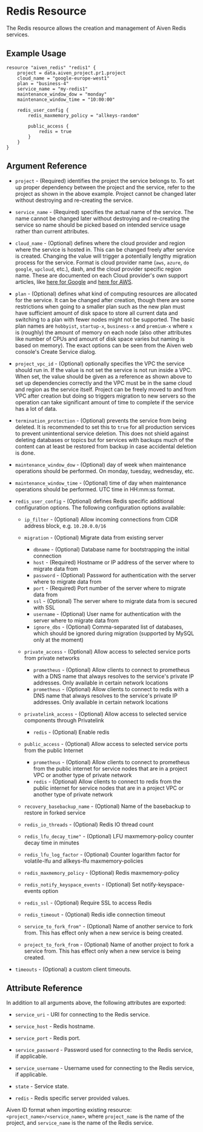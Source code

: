 # Redis Resource

The Redis resource allows the creation and management of Aiven Redis services.

## Example Usage

```hcl
resource "aiven_redis" "redis1" {
    project = data.aiven_project.pr1.project
    cloud_name = "google-europe-west1"
    plan = "business-4"
    service_name = "my-redis1"
    maintenance_window_dow = "monday"
    maintenance_window_time = "10:00:00"
    
    redis_user_config {
        redis_maxmemory_policy = "allkeys-random"		
        
        public_access {
            redis = true
        }
    }
}
```

## Argument Reference

* `project` - (Required) identifies the project the service belongs to. To set up proper dependency
between the project and the service, refer to the project as shown in the above example.
Project cannot be changed later without destroying and re-creating the service.

* `service_name` - (Required) specifies the actual name of the service. The name cannot be changed
later without destroying and re-creating the service so name should be picked based on
intended service usage rather than current attributes.

* `cloud_name` - (Optional) defines where the cloud provider and region where the service is hosted
in. This can be changed freely after service is created. Changing the value will trigger
a potentially lengthy migration process for the service. Format is cloud provider name
(`aws`, `azure`, `do` `google`, `upcloud`, etc.), dash, and the cloud provider
specific region name. These are documented on each Cloud provider's own support articles,
like [here for Google](https://cloud.google.com/compute/docs/regions-zones/) and
[here for AWS](https://docs.aws.amazon.com/AmazonRDS/latest/UserGuide/Concepts.RegionsAndAvailabilityZones.html).

* `plan` - (Optional) defines what kind of computing resources are allocated for the service. It can
be changed after creation, though there are some restrictions when going to a smaller
plan such as the new plan must have sufficient amount of disk space to store all current
data and switching to a plan with fewer nodes might not be supported. The basic plan
names are `hobbyist`, `startup-x`, `business-x` and `premium-x` where `x` is
(roughly) the amount of memory on each node (also other attributes like number of CPUs
and amount of disk space varies but naming is based on memory). The exact options can be
seen from the Aiven web console's Create Service dialog.

* `project_vpc_id` - (Optional) optionally specifies the VPC the service should run in. If the value
is not set the service is not run inside a VPC. When set, the value should be given as a
reference as shown above to set up dependencies correctly and the VPC must be in the same
cloud and region as the service itself. Project can be freely moved to and from VPC after
creation but doing so triggers migration to new servers so the operation can take
significant amount of time to complete if the service has a lot of data.

* `termination_protection` - (Optional) prevents the service from being deleted. It is recommended to
set this to `true` for all production services to prevent unintentional service
deletion. This does not shield against deleting databases or topics but for services
with backups much of the content can at least be restored from backup in case accidental
deletion is done.

* `maintenance_window_dow` - (Optional) day of week when maintenance operations should be performed. 
On monday, tuesday, wednesday, etc.

* `maintenance_window_time` - (Optional) time of day when maintenance operations should be performed. 
UTC time in HH:mm:ss format.

* `redis_user_config` - (Optional) defines Redis specific additional configuration options. The following 
configuration options available:
    * `ip_filter` - (Optional) Allow incoming connections from CIDR address block, e.g. `10.20.0.0/16`
    
    * `migration` - (Optional) Migrate data from existing server
        * `dbname` - (Optional) Database name for bootstrapping the initial connection
        * `host` - (Required) Hostname or IP address of the server where to migrate data from
        * `password` - (Optional) Password for authentication with the server where to migrate data from
        * `port` - (Required) Port number of the server where to migrate data from
        * `ssl` - (Optional) The server where to migrate data from is secured with SSL
        * `username` - (Optional) User name for authentication with the server where to migrate data from
        * `ignore_dbs` - (Optional) Comma-separated list of databases, which should be ignored during 
        migration (supported by MySQL only at the moment)
    
    * `private_access` - (Optional) Allow access to selected service ports from private networks
        * `prometheus` - (Optional) Allow clients to connect to prometheus with a DNS name that always 
        resolves to the service's private IP addresses. Only available in certain network locations
        * `prometheus` - (Optional) Allow clients to connect to redis with a DNS name that always 
        resolves to the service's private IP addresses. Only available in certain network locations
        
    * `privatelink_access` - (Optional) Allow access to selected service components through Privatelink
        * `redis` - (Optional) Enable redis
      
    * `public_access` - (Optional) Allow access to selected service ports from the public Internet
        * `prometheus` - (Optional) Allow clients to connect to prometheus from the public internet 
        for service nodes that are in a project VPC or another type of private network
        * `redis` - (Optional) Allow clients to connect to redis from the public internet for service 
        nodes that are in a project VPC or another type of private network
        
    * `recovery_basebackup_name` - (Optional) Name of the basebackup to restore in forked service
    * `redis_io_threads` - (Optional) Redis IO thread count
    * `redis_lfu_decay_time"` - (Optional) LFU maxmemory-policy counter decay time in minutes
    * `redis_lfu_log_factor` - (Optional) Counter logarithm factor for volatile-lfu and allkeys-lfu 
    maxmemory-policies
    * `redis_maxmemory_policy` - (Optional) Redis maxmemory-policy
    * `redis_notify_keyspace_events` - (Optional) Set notify-keyspace-events option
    * `redis_ssl` - (Optional) Require SSL to access Redis
    * `redis_timeout` - (Optional) Redis idle connection timeout
    * `service_to_fork_from"` - (Optional) Name of another service to fork from. This has effect only 
    when a new service is being created. 
    * `project_to_fork_from` - (Optional) Name of another project to fork a service from. This has
    effect only when a new service is being created.

* `timeouts` - (Optional) a custom client timeouts.
    
## Attribute Reference

In addition to all arguments above, the following attributes are exported:

* `service_uri` - URI for connecting to the Redis service.

* `service_host` - Redis hostname.

* `service_port` - Redis port.

* `service_password` - Password used for connecting to the Redis service, if applicable.

* `service_username` - Username used for connecting to the Redis service, if applicable.

* `state` - Service state.

* `redis` - Redis specific server provided values.

Aiven ID format when importing existing resource: `<project_name>/<service_name>`, where `project_name`
is the name of the project, and `service_name` is the name of the Redis service.
